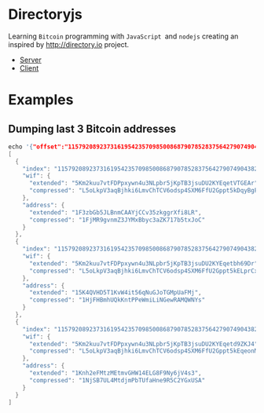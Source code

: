 # Directoryjs

Learning `Bitcoin` programming with `JavaScript `and `nodejs` creating an inspired by http://directory.io project.

* [Server](server/README.md)
* [Client](client/README.md)

# Examples

## Dumping last 3 Bitcoin addresses

```c
echo '{"offset":"115792089237316195423570985008687907852837564279074904382605163141518161494333", "delta": 3}' | node server/cmd-dump-keys.js | jq
[
  {
    "index": "115792089237316195423570985008687907852837564279074904382605163141518161494333",
    "wif": {
      "extended": "5Km2kuu7vtFDPpxywn4u3NLpbr5jKpTB3jsuDU2KYEqetVTGEAr",
      "compressed": "L5oLkpV3aqBjhki6LmvChTCV6odsp4SXM6FfU2Gppt5kDqyBgPYj"
    },
    "address": {
      "extended": "1F3zbGb5JLBnmCAAYjCCv35zkggrXfi8LR",
      "compressed": "1FjMR9gvnmZ3JYMxBbyc3aZK717b5txJoC"
    }
  },
  {
    "index": "115792089237316195423570985008687907852837564279074904382605163141518161494334",
    "wif": {
      "extended": "5Km2kuu7vtFDPpxywn4u3NLpbr5jKpTB3jsuDU2KYEqetbh69Dr",
      "compressed": "L5oLkpV3aqBjhki6LmvChTCV6odsp4SXM6FfU2Gppt5kELprCx3Q"
    },
    "address": {
      "extended": "15K4QVHD5T1KvW4it56qNuGJoTGMpUaFMj",
      "compressed": "1HjFHBmhUQkKntPPeWmiLiNGewRAMQWNYs"
    }
  },
  {
    "index": "115792089237316195423570985008687907852837564279074904382605163141518161494335",
    "wif": {
      "extended": "5Km2kuu7vtFDPpxywn4u3NLpbr5jKpTB3jsuDU2KYEqetd9ZKJ4",
      "compressed": "L5oLkpV3aqBjhki6LmvChTCV6odsp4SXM6FfU2Gppt5kEqeonMfk"
    },
    "address": {
      "extended": "1Knh2eFMtzMEtmvGHW14ELG8F9Ny6jV4s3",
      "compressed": "1NjSB7UL4MtdjmPbTUfaHne9R5C2YGxUSA"
    }
  }
]
```
